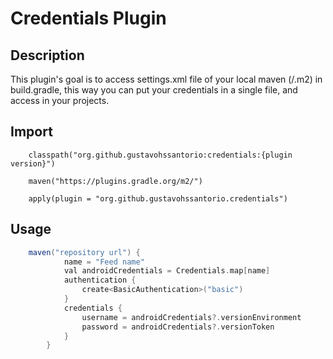 # Credentials Plugin
  
## Description

This plugin's goal is to access settings.xml file of your local maven (/.m2) in build.gradle, this way you can put your credentials in a single file, and access in your projects.


## Import
  
```dependencies
    classpath("org.github.gustavohssantorio:credentials:{plugin version}")
```

```repositories
    maven("https://plugins.gradle.org/m2/")
```

```plugin
    apply(plugin = "org.github.gustavohssantorio.credentials")
```


## Usage

```build.gradle
    maven("repository url") {
            name = "Feed name"
            val androidCredentials = Credentials.map[name]           
            authentication {
                create<BasicAuthentication>("basic")
            }
            credentials {
                username = androidCredentials?.versionEnvironment 
                password = androidCredentials?.versionToken
            }
        }
```